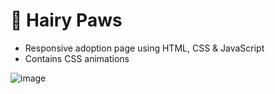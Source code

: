 # 🐶 Hairy Paws

- Responsive adoption page using HTML, CSS & JavaScript
- Contains CSS animations

![image](https://github.com/asofialf/responsive-adoption-page/assets/134465624/031004f9-d5dd-4d10-8f5e-9deadf0914ac)


